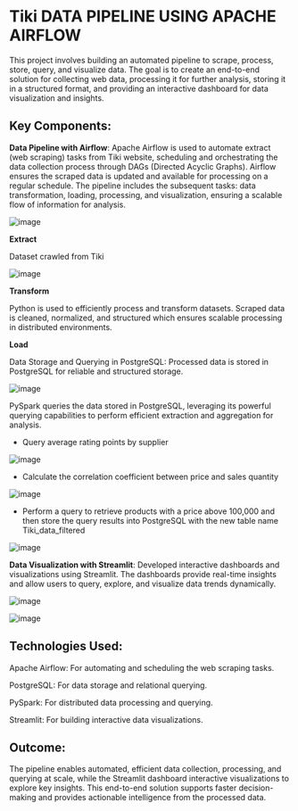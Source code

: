# Tiki DATA PIPELINE USING APACHE AIRFLOW

This project involves building an automated pipeline to scrape, process, store, query, and visualize data. The goal is to create an end-to-end solution for collecting web data, processing it for further analysis, storing it in a structured format, and providing an interactive dashboard for data visualization and insights.

## Key Components:
**Data Pipeline with Airflow**:
Apache Airflow is used to automate extract (web scraping) tasks from Tiki website, scheduling and orchestrating the data collection process through DAGs (Directed Acyclic Graphs).
Airflow ensures the scraped data is updated and available for processing on a regular schedule. The pipeline includes the subsequent tasks: data transformation, loading, processing, and visualization, ensuring a scalable flow of information for analysis.

![image](https://github.com/user-attachments/assets/c5e80ee3-776b-4ead-86fa-fc61fce7cb9c)

**Extract**

Dataset crawled from Tiki

![image](https://github.com/user-attachments/assets/6a55db2f-3cc7-491d-9730-a117312c584e)

**Transform**

Python is used to efficiently process and transform datasets. Scraped data is cleaned, normalized, and structured which ensures scalable processing in distributed environments.

**Load**

Data Storage and Querying in PostgreSQL:
Processed data is stored in PostgreSQL for reliable and structured storage.

![image](https://github.com/user-attachments/assets/4f2a9909-19fa-46e1-82ae-9bf1be9bf6e8)

PySpark queries the data stored in PostgreSQL, leveraging its powerful querying capabilities to perform efficient extraction and aggregation for analysis.

- Query average rating points by supplier

![image](https://github.com/user-attachments/assets/004ebb9f-41e6-412a-b68a-5aa3ad01cc02)

- Calculate the correlation coefficient between price and sales quantity

![image](https://github.com/user-attachments/assets/11911b10-5f13-48ca-a69b-0dcaaf70ace3)

- Perform a query to retrieve products with a price above 100,000 and then store the query results into PostgreSQL with the new table name Tiki_data_filtered

![image](https://github.com/user-attachments/assets/ecda7cc9-057b-44f0-bebc-84b100ff5100)

**Data Visualization with Streamlit**: Developed interactive dashboards and visualizations using Streamlit.
The dashboards provide real-time insights and allow users to query, explore, and visualize data trends dynamically.

![image](https://github.com/user-attachments/assets/de389693-9a78-4216-9f3f-dea85a5b58ac)

![image](https://github.com/user-attachments/assets/eec0bce4-3399-4f09-9b8f-aaa9627d9288)

## Technologies Used:
Apache Airflow: For automating and scheduling the web scraping tasks.

PostgreSQL: For data storage and relational querying.

PySpark: For distributed data processing and querying.

Streamlit: For building interactive data visualizations.
## Outcome:
The pipeline enables automated, efficient data collection, processing, and querying at scale, while the Streamlit dashboard interactive visualizations to explore key insights. This end-to-end solution supports faster decision-making and provides actionable intelligence from the processed data.
